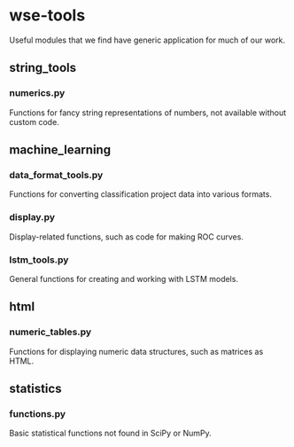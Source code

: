 # wse-tools

Useful modules that we find have generic application for much of our work.

## string_tools

### numerics.py

Functions for fancy string representations of numbers, not available without custom code.

## machine_learning

### data_format_tools.py

Functions for converting classification project data into various formats.

### display.py

Display-related functions, such as code for making ROC curves.

### lstm_tools.py

General functions for creating and working with LSTM models.

## html

### numeric_tables.py

Functions for displaying numeric data structures, such as matrices as HTML.

## statistics

### functions.py

Basic statistical functions not found in SciPy or NumPy.

